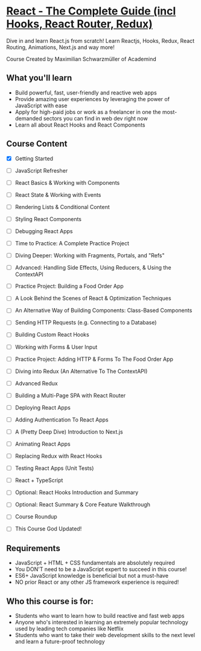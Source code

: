 # [React - The Complete Guide (incl Hooks, React Router, Redux)](https://www.udemy.com/course/react-the-complete-guide-incl-redux/)

Dive in and learn React.js from scratch! Learn Reactjs, Hooks, Redux, React Routing, Animations, Next.js and way more!

Course Created by Maximilian Schwarzmüller of Academind 


## What you'll learn

- Build powerful, fast, user-friendly and reactive web apps
- Provide amazing user experiences by leveraging the power of JavaScript with ease
- Apply for high-paid jobs or work as a freelancer in one the most-demanded sectors you can find in web dev right now
- Learn all about React Hooks and React Components


## Course Content

- [x] Getting Started
- [ ] JavaScript Refresher
- [ ] React Basics & Working with Components
- [ ] React State & Working with Events
- [ ] Rendering Lists & Conditional Content
- [ ] Styling React Components
- [ ] Debugging React Apps
- [ ] Time to Practice: A Complete Practice Project
- [ ] Diving Deeper: Working with Fragments, Portals, and "Refs"
- [ ] Advanced: Handling Side Effects, Using Reducers, & Using the ContextAPI
- [ ] Practice Project: Building a Food Order App
- [ ] A Look Behind the Scenes of React & Optimization Techniques
- [ ] An Alternative Way of Building Components: Class-Based Components
- [ ] Sending HTTP Requests (e.g. Connecting to a Database)
- [ ] Building Custom React Hooks
- [ ] Working with Forms & User Input
- [ ] Practice Project: Adding HTTP & Forms To The Food Order App
- [ ] Diving into Redux (An Alternative To The ContextAPI)
- [ ] Advanced Redux
- [ ] Building a Multi-Page SPA with React Router
- [ ] Deploying React Apps
- [ ] Adding Authentication To React Apps
- [ ] A (Pretty Deep Dive) Introduction to Next.js
- [ ] Animating React Apps
- [ ] Replacing Redux with React Hooks
- [ ] Testing React Apps (Unit Tests)
- [ ] React + TypeScript
- [ ] Optional: React Hooks Introduction and Summary
- [ ] Optional: React Summary & Core Feature Walkthrough
- [ ] Course Roundup
- [ ] This Course God Updated!


## Requirements

- JavaScript + HTML + CSS fundamentals are absolutely required
- You DON'T need to be a JavaScript expert to succeed in this course!
- ES6+ JavaScript knowledge is beneficial but not a must-have
- NO prior React or any other JS framework experience is required!


## Who this course is for:

- Students who want to learn how to build reactive and fast web apps
- Anyone who's interested in learning an extremely popular technology used by leading tech companies like Netflix
- Students who want to take their web development skills to the next level and learn a future-proof technology
